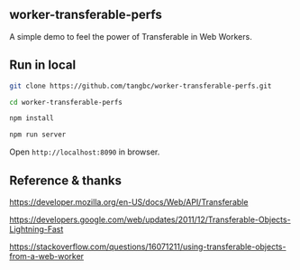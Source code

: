 ## worker-transferable-perfs

A simple demo to feel the power of Transferable in Web Workers.

## Run in local

```bash
git clone https://github.com/tangbc/worker-transferable-perfs.git

cd worker-transferable-perfs

npm install

npm run server
```

Open `http://localhost:8090` in browser.

## Reference & thanks

https://developer.mozilla.org/en-US/docs/Web/API/Transferable

https://developers.google.com/web/updates/2011/12/Transferable-Objects-Lightning-Fast

https://stackoverflow.com/questions/16071211/using-transferable-objects-from-a-web-worker
